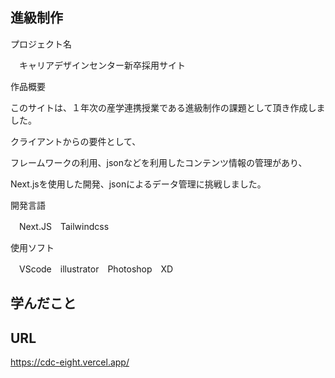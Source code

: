 ## 進級制作

プロジェクト名

　キャリアデザインセンター新卒採用サイト


作品概要

このサイトは、１年次の産学連携授業である進級制作の課題として頂き作成しました。

クライアントからの要件として、

フレームワークの利用、jsonなどを利用したコンテンツ情報の管理があり、

Next.jsを使用した開発、jsonによるデータ管理に挑戦しました。


開発言語

　Next.JS　Tailwindcss


使用ソフト

　VScode　illustrator　Photoshop　XD
 
 
## 学んだこと



## URL
https://cdc-eight.vercel.app/
